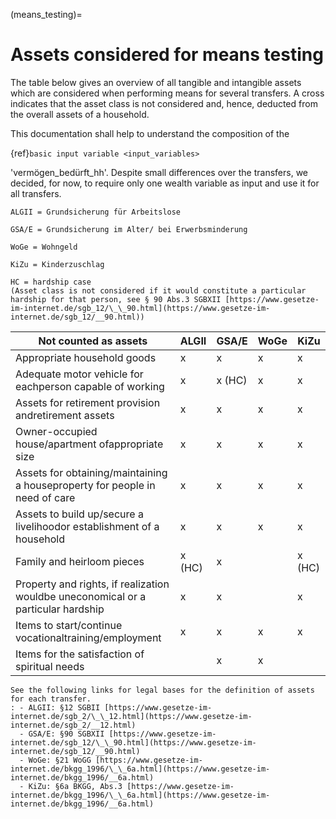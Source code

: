 (means_testing)=

# Assets considered for means testing

The table below gives an overview of all tangible and intangible assets which are considered when performing means for several transfers. A cross indicates that the asset class is not considered and, hence, deducted from the overall assets of a household.

This documentation shall help to understand the composition of the

{ref}`basic input variable <input_variables>`

 'vermögen_bedürft_hh'. Despite small differences over the transfers, we decided, for now, to require only one wealth variable as input and use it for all transfers.

```{note}
ALGII = Grundsicherung für Arbeitslose

GSA/E = Grundsicherung im Alter/ bei Erwerbsminderung

WoGe = Wohngeld

KiZu = Kinderzuschlag

HC = hardship case
(Asset class is not considered if it would constitute a particular hardship for that person, see § 90 Abs.3 SGBXII [https://www.gesetze-im-internet.de/sgb_12/\_\_90.html](https://www.gesetze-im-internet.de/sgb_12/__90.html))
```

| Not counted as assets                                                             | ALGII  | GSA/E  | WoGe | KiZu   |
| --------------------------------------------------------------------------------- | ------ | ------ | ---- | ------ |
| Appropriate household goods                                                       | x      | x      | x    | x      |
| Adequate motor vehicle for eachperson capable of working                          | x      | x (HC) | x    | x      |
| Assets for retirement provision andretirement assets                              | x      | x      | x    | x      |
| Owner-occupied house/apartment ofappropriate size                                 | x      | x      | x    | x      |
| Assets for obtaining/maintaining a houseproperty for people in need of care       | x      | x      | x    | x      |
| Assets to build up/secure a livelihoodor establishment of a household             | x      | x      | x    | x      |
| Family and heirloom pieces                                                        | x (HC) | x      |      | x (HC) |
| Property and rights, if realization wouldbe uneconomical or a particular hardship | x      | x      |      | x      |
| Items to start/continue vocationaltraining/employment                             | x      | x      | x    | x      |
| Items for the satisfaction of spiritual needs                                     |        | x      | x    |        |

```{seealso}
See the following links for legal bases for the definition of assets for each transfer.
: - ALGII: §12 SGBII [https://www.gesetze-im-internet.de/sgb_2/\_\_12.html](https://www.gesetze-im-internet.de/sgb_2/__12.html)
  - GSA/E: §90 SGBXII [https://www.gesetze-im-internet.de/sgb_12/\_\_90.html](https://www.gesetze-im-internet.de/sgb_12/__90.html)
  - WoGe: §21 WoGG [https://www.gesetze-im-internet.de/bkgg_1996/\_\_6a.html](https://www.gesetze-im-internet.de/bkgg_1996/__6a.html)
  - KiZu: §6a BKGG, Abs.3 [https://www.gesetze-im-internet.de/bkgg_1996/\_\_6a.html](https://www.gesetze-im-internet.de/bkgg_1996/__6a.html)
```
